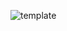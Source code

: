 ![template](https://raw.githubusercontent.com/ShriIraCatalog/assets-one/refs/heads/master/2025/04/19/202504191759.png)
